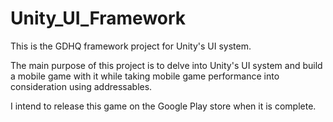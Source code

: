 # Unity_UI_Framework
This is the GDHQ framework project for Unity's UI system. 

The main purpose of this project is to delve into Unity's UI system and build a mobile game with it while taking mobile game performance into consideration using addressables. 

I intend to release this game on the Google Play store when it is complete. 
